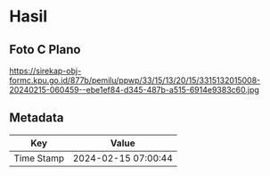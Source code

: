 # Hasil

## Foto C Plano

https://sirekap-obj-formc.kpu.go.id/877b/pemilu/ppwp/33/15/13/20/15/3315132015008-20240215-060459--ebe1ef84-d345-487b-a515-6914e9383c60.jpg


## Metadata

| Key        | Value               |
| ---------- | ------------------- |
| Time Stamp | 2024-02-15 07:00:44 |



